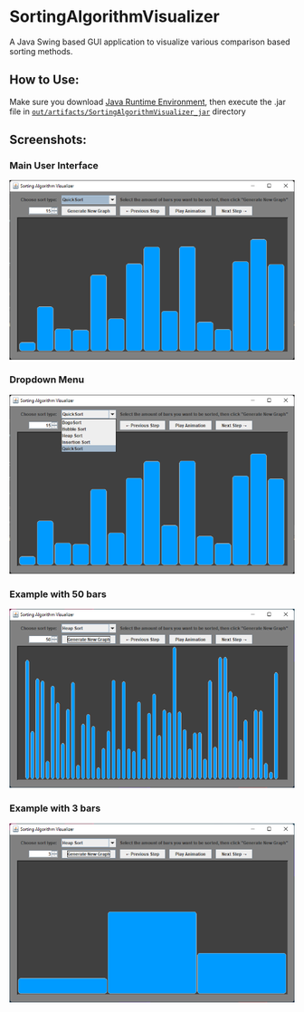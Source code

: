 # SortingAlgorithmVisualizer
A Java Swing based GUI application to visualize various comparison based sorting methods.

## How to Use:
Make sure you download [Java Runtime Environment](https://www.java.com/download/), then execute the .jar file in [`out/artifacts/SortingAlgorithmVisualizer_jar`](https://github.com/jmjava444/SortingAlgorithmVisualizer/blob/master/out/artifacts/SortingAlgorithmVisualizer_jar/SortingAlgorithmVisualizer.jar) directory

## Screenshots:
### Main User Interface
![GUI](https://github.com/jmjava444/SortingAlgorithmVisualizer/blob/master/img/Screenshot%202022-07-29%20103224.png?raw=true)
### Dropdown Menu
![GUI with dropdown](https://github.com/jmjava444/SortingAlgorithmVisualizer/blob/master/img/Screenshot%202022-07-29%20103303.png?raw=true)
### Example with 50 bars
![50 bars maximum](https://github.com/jmjava444/SortingAlgorithmVisualizer/blob/master/img/Screenshot%202022-07-29%20104223.png?raw=true)
### Example with 3 bars
![3 bars minimum](https://github.com/jmjava444/SortingAlgorithmVisualizer/blob/master/img/Screenshot%202022-07-29%20104242.png?raw=true)
